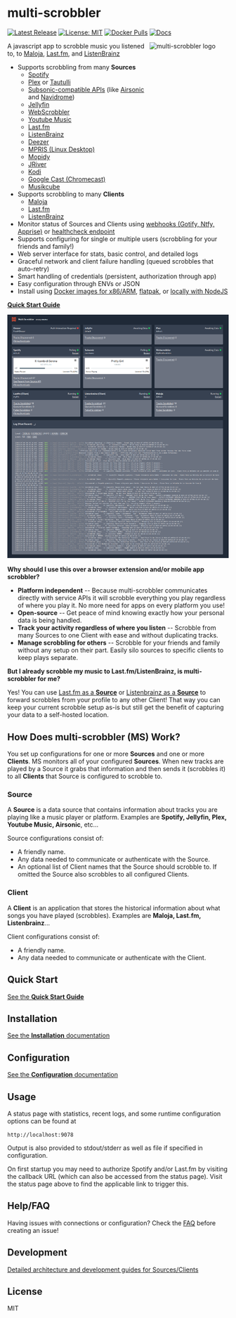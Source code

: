 # multi-scrobbler

[![Latest Release](https://img.shields.io/github/v/release/foxxmd/multi-scrobbler)](https://github.com/FoxxMD/multi-scrobbler/releases)
[![License: MIT](https://img.shields.io/badge/License-MIT-yellow.svg)](https://opensource.org/licenses/MIT)
[![Docker Pulls](https://img.shields.io/docker/pulls/foxxmd/multi-scrobbler)](https://hub.docker.com/r/foxxmd/multi-scrobbler)
[![Docs](https://img.shields.io/badge/Read%20The%20Docs-1082c2)](https://foxxmd.github.io/multi-scrobbler/)


<img src="/assets/icon.png" align="right"
alt="multi-scrobbler logo" width="180" height="180">

A javascript app to scrobble music you listened to, to [Maloja](https://github.com/krateng/maloja), [Last.fm](https://www.last.fm), and [ListenBrainz](https://listenbrainz.org)

* Supports scrobbling from many **Sources**
  * [Spotify](https://foxxmd.github.io/multi-scrobbler/docs/configuration#spotify)
  * [Plex](https://foxxmd.github.io/multi-scrobbler/docs/configuration#plex) or [Tautulli](https://foxxmd.github.io/multi-scrobbler/docs/configuration#tautulli)
  * [Subsonic-compatible APIs](https://foxxmd.github.io/multi-scrobbler/docs/configuration#subsonic) (like [Airsonic](https://airsonic.github.io/) and [Navidrome](https://www.navidrome.org/))
  * [Jellyfin](https://foxxmd.github.io/multi-scrobbler/docs/configuration#jellyfin)
  * [WebScrobbler](https://foxxmd.github.io/multi-scrobbler/docs/configuration#webscrobbler)
  * [Youtube Music](https://foxxmd.github.io/multi-scrobbler/docs/configuration#youtube-music)
  * [Last.fm](https://foxxmd.github.io/multi-scrobbler/docs/configuration#lastfm-source)
  * [ListenBrainz](https://foxxmd.github.io/multi-scrobbler/docs/configuration#listenbrainz-source)
  * [Deezer](https://foxxmd.github.io/multi-scrobbler/docs/configuration#deezer)
  * [MPRIS (Linux Desktop)](https://foxxmd.github.io/multi-scrobbler/docs/configuration#mpris)
  * [Mopidy](https://foxxmd.github.io/multi-scrobbler/docs/configuration#mopidy)
  * [JRiver](https://foxxmd.github.io/multi-scrobbler/docs/configuration#jriver)
  * [Kodi](https://foxxmd.github.io/multi-scrobbler/docs/configuration#kodi)
  * [Google Cast (Chromecast)](https://foxxmd.github.io/multi-scrobbler/docs/configuration#google-cast-chromecast)
  * [Musikcube](https://foxxmd.github.io/multi-scrobbler/docs/configuration#muikcube)
* Supports scrobbling to many **Clients**
  * [Maloja](https://foxxmd.github.io/multi-scrobbler/docs/configuration#maloja)
  * [Last.fm](https://foxxmd.github.io/multi-scrobbler/docs/configuration#lastfm)
  * [ListenBrainz](https://foxxmd.github.io/multi-scrobbler/docs/configuration#listenbrainz)
* Monitor status of Sources and Clients using [webhooks (Gotify, Ntfy, Apprise)](https://foxxmd.github.io/multi-scrobbler/docs/configuration#webhook-configurations) or [healthcheck endpoint](https://foxxmd.github.io/multi-scrobbler/docs/configuration#health-endpoint)
* Supports configuring for single or multiple users (scrobbling for your friends and family!)
* Web server interface for stats, basic control, and detailed logs
* Graceful network and client failure handling (queued scrobbles that auto-retry)
* Smart handling of credentials (persistent, authorization through app)
* Easy configuration through ENVs or JSON
* Install using [Docker images for x86/ARM](https://foxxmd.github.io/multi-scrobbler/docs/installation#docker#docker), [flatpak](https://foxxmd.github.io/multi-scrobbler/docs/installation#docker#flatpak), or [locally with NodeJS](https://foxxmd.github.io/multi-scrobbler/docs/installation#docker#nodejs)

[**Quick Start Guide**](https://foxxmd.github.io/multi-scrobbler/docs/quickstart)

<img src="/assets/status-ui.png" width="800">

**Why should I use this over a browser extension and/or mobile app scrobbler?**

* **Platform independent** -- Because multi-scrobbler communicates directly with service APIs it will scrobble everything you play regardless of where you play it. No more need for apps on every platform you use!
* **Open-source** -- Get peace of mind knowing exactly how your personal data is being handled.
* **Track your activity regardless of where you listen** -- Scrobble from many Sources to one Client with ease and without duplicating tracks.
* **Manage scrobbling for others** -- Scrobble for your friends and family without any setup on their part. Easily silo sources to specific clients to keep plays separate.

**But I already scrobble my music to Last.fm/ListenBrainz, is multi-scrobbler for me?**

Yes! You can use [Last.fm as a **Source**](https://foxxmd.github.io/multi-scrobbler/docs/configuration#lastfm-source) or [Listenbrainz as a **Source**](https://foxxmd.github.io/multi-scrobbler/docs/configuration#listenbrainz-source) to forward scrobbles from your profile to any other Client! That way you can keep your current scrobble setup as-is but still get the benefit of capturing your data to a self-hosted location.

## How Does multi-scrobbler (MS) Work?

You set up configurations for one or more **Sources** and one or more **Clients**. MS monitors all of your configured **Sources**. When new tracks are played by a Source it grabs that information and then sends it (scrobbles it) to all **Clients** that Source is configured to scrobble to.

### Source

A **Source** is a data source that contains information about tracks you are playing like a music player or platform. Examples are **Spotify, Jellyfin, Plex, Youtube Music, Airsonic**, etc...

Source configurations consist of:

* A friendly name.
* Any data needed to communicate or authenticate with the Source.
* An optional list of Client names that the Source should scrobble to. If omitted the Source also scrobbles to all configured Clients.

### Client

A **Client** is an application that stores the historical information about what songs you have played (scrobbles). Examples are **Maloja, Last.fm, Listenbrainz**...

Client configurations consist of:

* A friendly name.
* Any data needed to communicate or authenticate with the Client.

## Quick Start

[See the **Quick Start Guide**](https://foxxmd.github.io/multi-scrobbler/docs/quickstart)

## Installation

[See the **Installation** documentation](https://foxxmd.github.io/multi-scrobbler/docs/installation)

## Configuration

[See the **Configuration** documentation](https://foxxmd.github.io/multi-scrobbler/docs/configuration)

## Usage

A status page with statistics, recent logs, and some runtime configuration options can be found at

```
http://localhost:9078
```
Output is also provided to stdout/stderr as well as file if specified in configuration.

On first startup you may need to authorize Spotify and/or Last.fm by visiting the callback URL (which can also be accessed from the status page). Visit the status page above to find the applicable link to trigger this.

## Help/FAQ

Having issues with connections or configuration? Check the [FAQ](https://foxxmd.github.io/multi-scrobbler/docs/FAQ) before creating an issue!

## Development

[Detailed architecture and development guides for Sources/Clients](https://foxxmd.github.io/multi-scrobbler/docs/development/dev-common)

## License

MIT

